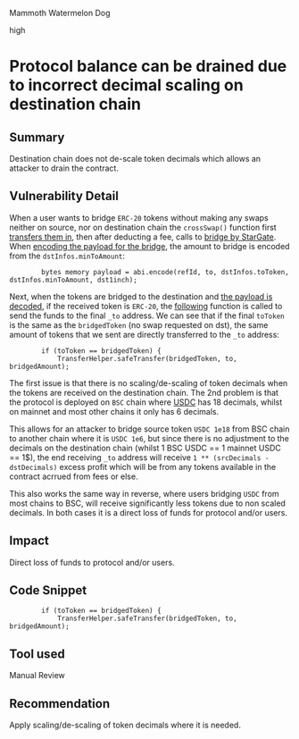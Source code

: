 Mammoth Watermelon Dog

high

# Protocol balance can be drained due to incorrect decimal scaling on destination chain

## Summary
Destination chain does not de-scale token decimals which allows an attacker to drain the contract.
## Vulnerability Detail
When a user wants to bridge `ERC-20` tokens without making any swaps neither on source, nor on destination chain the `crossSwap()` function first [transfers them in](https://github.com/sherlock-audit/2024-03-woofi-swap/blob/65185691c91541e33f84b77d4c6290182f137092/WooPoolV2/contracts/CrossChain/WooCrossChainRouterV4.sol#L92-L93), then after deducting a fee, calls to [bridge by StarGate](https://github.com/sherlock-audit/2024-03-woofi-swap/blob/65185691c91541e33f84b77d4c6290182f137092/WooPoolV2/contracts/CrossChain/WooCrossChainRouterV4.sol#L141). When [encoding the payload for the bridge](https://github.com/sherlock-audit/2024-03-woofi-swap/blob/65185691c91541e33f84b77d4c6290182f137092/WooPoolV2/contracts/CrossChain/WooCrossChainRouterV4.sol#L237), the amount to bridge is encoded from the `dstInfos.minToAmount`:

```solidity
        bytes memory payload = abi.encode(refId, to, dstInfos.toToken, dstInfos.minToAmount, dst1inch);
```

Next, when the tokens are bridged to the destination and [the payload is decoded](https://github.com/sherlock-audit/2024-03-woofi-swap/blob/65185691c91541e33f84b77d4c6290182f137092/WooPoolV2/contracts/CrossChain/WooCrossChainRouterV4.sol#L168-L171), if the received token is `ERC-20`, the [following](https://github.com/sherlock-audit/2024-03-woofi-swap/blob/65185691c91541e33f84b77d4c6290182f137092/WooPoolV2/contracts/CrossChain/WooCrossChainRouterV4.sol#L385-L495) function is called to send the funds to the final `_to` address. We can see that if the final `toToken` is the same as the `bridgedToken` (no swap requested on dst), the same amount of tokens that we sent are directly transferred to the `_to` address:

```solidity
        if (toToken == bridgedToken) {
            TransferHelper.safeTransfer(bridgedToken, to, bridgedAmount);
```

The first issue is that there is no scaling/de-scaling of token decimals when the tokens are received on the destination chain. The 2nd problem is that the protocol is deployed on `BSC` chain where [USDC](https://bscscan.com/token/0x8ac76a51cc950d9822d68b83fe1ad97b32cd580d#readProxyContract) has 18 decimals, whilst on mainnet and most other chains it only has 6 decimals.

This allows for an attacker to bridge source token `USDC 1e18` from BSC chain to another chain where it is `USDC 1e6`, but since there is no adjustment to the decimals on the destination chain (whilst 1 BSC USDC == 1 mainnet USDC == 1$), the end receiving `_to` address will receive `1 ** (srcDecimals - dstDecimals)` excess profit which will be from any tokens available in the contract acrrued from fees or else.

This also works the same way in reverse, where users bridging `USDC` from most chains to BSC, will receive significantly less tokens due to non scaled decimals. In both cases it is a direct loss of funds for protocol and/or users.
## Impact
Direct loss of funds to protocol and/or users.
## Code Snippet
```solidity
        if (toToken == bridgedToken) {
            TransferHelper.safeTransfer(bridgedToken, to, bridgedAmount);
```
## Tool used
Manual Review
## Recommendation
Apply scaling/de-scaling of token decimals where it is needed.